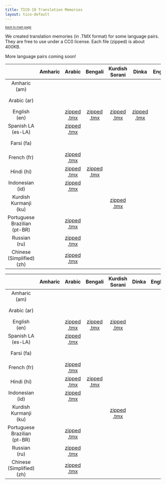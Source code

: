 ```yaml
---
title: TICO-19 Translation Memories
layout: tico-default
---
```


<sup><sub>[back to main page](index.html) </sub></sup>


We created translation memories (in .TMX format) for some language pairs.
They are free to use under a CC0 license.
Each file (zipped) is about 400KB.

More language pairs coming soon!

|    | Amharic | Arabic | Bengali | Kurdish Sorani | Dinka | English | Spanish LA | Farsi | French | Nigerian Fulfulde | Hausa | Hindi | Indonesian | Khmer (Central) | Kanuri | Kurdish Kurmanji  | Luganda | Lingala | Marathi | Malay | Myanmar | Nepali | Nuer | Oromo | Dari | Portuguese Brazilian | Pashto | Russian | Kinyarwanda | Somali | Swahili | Tamil | Tigrinya (Ethiopian) | Tigrinya (Eritrean) | Tagalog | Urdu | Chinese (Simplified) | Zulu |
| :---: | :---: | :---: | :---: | :---: | :---: | :---: | :---: | :---: | :---: | :---: | :---: | :---: | :---: | :---: | :---: | :---: | :---: | :---: | :---: | :---: | :---: | :---: | :---: | :---: | :---: | :---: | :---: | :---: | :---: | :---: | :---: | :---: | :---: | :---: | :---: | :---: | :---: | :---: | 
| Amharic (am) |   |  |  |  |  |  |  |  |  |  |  |  |  |  |  |  |  |  |  |  |  |  |  | [zipped .tmx](data/TM/all.am-om.tmx.zip) |  |  |  |  |  |  |  |  |  |  |  |  |  |  |
| Arabic (ar) |   |  |  |  |  |  | [zipped .tmx](data/TM/all.ar-es-LA.tmx.zip) |  | [zipped .tmx](data/TM/all.ar-fr.tmx.zip) |  |  | [zipped .tmx](data/TM/all.ar-hi.tmx.zip) | [zipped .tmx](data/TM/all.ar-id.tmx.zip) |  |  |  |  |  |  |  |  |  |  |  |  | [zipped .tmx](data/TM/all.ar-pt-BR.tmx.zip) |  | [zipped .tmx](data/TM/all.ar-ru.tmx.zip) |  |  |  |  |  |  |  |  | [zipped .tmx](data/TM/all.ar-zh.tmx.zip) |  |
| English (en) |   | [zipped .tmx](data/TM/all.en-ar.tmx.zip) | [zipped .tmx](data/TM/all.en-bn.tmx.zip) | [zipped .tmx](data/TM/all.en-ckb.tmx.zip) | [zipped .tmx](data/TM/all.en-din.tmx.zip) |  | [zipped .tmx](data/TM/all.en-es-LA.tmx.zip) | [zipped .tmx](data/TM/all.en-fa.tmx.zip) | [zipped .tmx](data/TM/all.en-fr.tmx.zip) |  | [zipped .tmx](data/TM/all.en-ha.tmx.zip) | [zipped .tmx](data/TM/all.en-hi.tmx.zip) | [zipped .tmx](data/TM/all.en-id.tmx.zip) | [zipped .tmx](data/TM/all.en-km.tmx.zip) | [zipped .tmx](data/TM/all.en-kr.tmx.zip) | [zipped .tmx](data/TM/all.en-ku.tmx.zip) | [zipped .tmx](data/TM/all.en-lg.tmx.zip) | [zipped .tmx](data/TM/all.en-ln.tmx.zip) | [zipped .tmx](data/TM/all.en-mr.tmx.zip) | [zipped .tmx](data/TM/all.en-ms.tmx.zip) | [zipped .tmx](data/TM/all.en-my.tmx.zip) | [zipped .tmx](data/TM/all.en-ne.tmx.zip) | [zipped .tmx](data/TM/all.en-nus.tmx.zip) | [zipped .tmx](data/TM/all.en-om.tmx.zip) | [zipped .tmx](data/TM/all.en-prs.tmx.zip) | [zipped .tmx](data/TM/all.en-pt-BR.tmx.zip) |  | [zipped .tmx](data/TM/all.en-ru.tmx.zip) | [zipped .tmx](data/TM/all.en-rw.tmx.zip) | [zipped .tmx](data/TM/all.en-so.tmx.zip) | [zipped .tmx](data/TM/all.en-sw.tmx.zip) | [zipped .tmx](data/TM/all.en-ta.tmx.zip) | [zipped .tmx](data/TM/all.en-ti_ET.tmx.zip) | [zipped .tmx](data/TM/all.en-ti_ER.tmx.zip) | [zipped .tmx](data/TM/all.en-tl.tmx.zip) | [zipped .tmx](data/TM/all.en-ur.tmx.zip) | [zipped .tmx](data/TM/all.en-zh.tmx.zip) | [zipped .tmx](data/TM/all.en-zu.tmx.zip) |
| Spanish LA (es-LA) |   | [zipped .tmx](data/TM/all.es-LA-ar.tmx.zip) |  |  |  |  |  |  | [zipped .tmx](data/TM/all.es-LA-fr.tmx.zip) |  |  | [zipped .tmx](data/TM/all.es-LA-hi.tmx.zip) | [zipped .tmx](data/TM/all.es-LA-id.tmx.zip) |  |  |  |  |  |  |  |  |  |  |  |  | [zipped .tmx](data/TM/all.es-LA-pt-BR.tmx.zip) |  | [zipped .tmx](data/TM/all.es-LA-ru.tmx.zip) |  |  |  |  |  |  |  |  | [zipped .tmx](data/TM/all.es-LA-zh.tmx.zip) |  |
| Farsi (fa) |   |  |  |  |  |  |  |  |  |  |  |  |  |  |  |  |  |  |  |  |  |  |  |  | [zipped .tmx](data/TM/all.fa-prs.tmx.zip) |  |  |  |  |  |  |  |  |  |  |  |  |  |
| French (fr) |   | [zipped .tmx](data/TM/all.fr-ar.tmx.zip) |  |  |  |  | [zipped .tmx](data/TM/all.fr-es-LA.tmx.zip) |  |  |  |  | [zipped .tmx](data/TM/all.fr-hi.tmx.zip) | [zipped .tmx](data/TM/all.fr-id.tmx.zip) |  |  |  | [zipped .tmx](data/TM/all.fr-lg.tmx.zip) | [zipped .tmx](data/TM/all.fr-ln.tmx.zip) |  |  |  |  |  |  |  | [zipped .tmx](data/TM/all.fr-pt-BR.tmx.zip) |  | [zipped .tmx](data/TM/all.fr-ru.tmx.zip) | [zipped .tmx](data/TM/all.fr-rw.tmx.zip) |  | [zipped .tmx](data/TM/all.fr-sw.tmx.zip) |  |  |  |  |  | [zipped .tmx](data/TM/all.fr-zh.tmx.zip) | [zipped .tmx](data/TM/all.fr-zu.tmx.zip) |
| Hindi (hi) |   | [zipped .tmx](data/TM/all.hi-ar.tmx.zip) | [zipped .tmx](data/TM/all.hi-bn.tmx.zip) |  |  |  | [zipped .tmx](data/TM/all.hi-es-LA.tmx.zip) |  | [zipped .tmx](data/TM/all.hi-fr.tmx.zip) |  |  |  | [zipped .tmx](data/TM/all.hi-id.tmx.zip) |  |  |  |  |  | [zipped .tmx](data/TM/all.hi-mr.tmx.zip) |  |  |  |  |  |  | [zipped .tmx](data/TM/all.hi-pt-BR.tmx.zip) |  | [zipped .tmx](data/TM/all.hi-ru.tmx.zip) |  |  |  |  |  |  |  | [zipped .tmx](data/TM/all.hi-ur.tmx.zip) | [zipped .tmx](data/TM/all.hi-zh.tmx.zip) |  |
| Indonesian (id) |   | [zipped .tmx](data/TM/all.id-ar.tmx.zip) |  |  |  |  | [zipped .tmx](data/TM/all.id-es-LA.tmx.zip) |  | [zipped .tmx](data/TM/all.id-fr.tmx.zip) |  |  | [zipped .tmx](data/TM/all.id-hi.tmx.zip) |  |  |  |  |  |  |  |  |  |  |  |  |  | [zipped .tmx](data/TM/all.id-pt-BR.tmx.zip) |  | [zipped .tmx](data/TM/all.id-ru.tmx.zip) |  |  |  |  |  |  |  |  | [zipped .tmx](data/TM/all.id-zh.tmx.zip) |  |
| Kurdish Kurmanji  (ku) |   |  |  | [zipped .tmx](data/TM/all.ku-ckb.tmx.zip) |  |  |  |  |  |  |  |  |  |  |  |  |  |  |  |  |  |  |  |  |  |  |  |  |  |  |  |  |  |  |  |  |  |  |
| Portuguese Brazilian (pt-BR) |   | [zipped .tmx](data/TM/all.pt-BR-ar.tmx.zip) |  |  |  |  | [zipped .tmx](data/TM/all.pt-BR-es-LA.tmx.zip) |  | [zipped .tmx](data/TM/all.pt-BR-fr.tmx.zip) |  |  | [zipped .tmx](data/TM/all.pt-BR-hi.tmx.zip) | [zipped .tmx](data/TM/all.pt-BR-id.tmx.zip) |  |  |  |  |  |  |  |  |  |  |  |  |  |  | [zipped .tmx](data/TM/all.pt-BR-ru.tmx.zip) |  |  |  |  |  |  |  |  | [zipped .tmx](data/TM/all.pt-BR-zh.tmx.zip) |  |
| Russian (ru) |   | [zipped .tmx](data/TM/all.ru-ar.tmx.zip) |  |  |  |  | [zipped .tmx](data/TM/all.ru-es-LA.tmx.zip) |  | [zipped .tmx](data/TM/all.ru-fr.tmx.zip) |  |  | [zipped .tmx](data/TM/all.ru-hi.tmx.zip) | [zipped .tmx](data/TM/all.ru-id.tmx.zip) |  |  |  |  |  |  |  |  |  |  |  |  | [zipped .tmx](data/TM/all.ru-pt-BR.tmx.zip) |  |  |  |  |  |  |  |  |  |  | [zipped .tmx](data/TM/all.ru-zh.tmx.zip) |  |
| Chinese (Simplified) (zh) |   | [zipped .tmx](data/TM/all.zh-ar.tmx.zip) |  |  |  |  | [zipped .tmx](data/TM/all.zh-es-LA.tmx.zip) |  | [zipped .tmx](data/TM/all.zh-fr.tmx.zip) |  |  | [zipped .tmx](data/TM/all.zh-hi.tmx.zip) | [zipped .tmx](data/TM/all.zh-id.tmx.zip) |  |  |  |  |  |  |  |  |  |  |  |  | [zipped .tmx](data/TM/all.zh-pt-BR.tmx.zip) |  | [zipped .tmx](data/TM/all.zh-ru.tmx.zip) |  |  |  |  |  |  |  |  |  |  |


|    | Amharic | Arabic | Bengali | Kurdish Sorani | Dinka | English | Spanish LA | Farsi | French | Nigerian Fulfulde | Hausa | Hindi | Indonesian | Khmer (Central) | Kanuri | Kurdish Kurmanji  | Luganda | Lingala | Marathi | Malay | Myanmar | Nepali | Nuer | Oromo | Dari | Portuguese Brazilian | Pashto | Russian | Kinyarwanda | Somali | Swahili | Tamil | Tigrinya | Tagalog | Urdu | Chinese (Simplified) | Zulu |
| :---: | :---: | :---: | :---: | :---: | :---: | :---: | :---: | :---: | :---: | :---: | :---: | :---: | :---: | :---: | :---: | :---: | :---: | :---: | :---: | :---: | :---: | :---: | :---: | :---: | :---: | :---: | :---: | :---: | :---: | :---: | :---: | :---: | :---: | :---: | :---: | :---: | :---: | 
| Amharic (am) |   |  |  |  |  |  |  |  |  |  |  |  |  |  |  |  |  |  |  |  |  |  |  | [zipped .tmx](data/TM/all.am-om.tmx.zip) |  |  |  |  |  |  |  |  | [zipped .tmx](data/TM/all.am-ti.tmx.zip) |  |  |  |  |
| Arabic (ar) |   |  |  |  |  |  | [zipped .tmx](data/TM/all.ar-es-LA.tmx.zip) |  | [zipped .tmx](data/TM/all.ar-fr.tmx.zip) |  |  | [zipped .tmx](data/TM/all.ar-hi.tmx.zip) | [zipped .tmx](data/TM/all.ar-id.tmx.zip) |  |  |  |  |  |  |  |  |  |  |  |  | [zipped .tmx](data/TM/all.ar-pt-BR.tmx.zip) |  | [zipped .tmx](data/TM/all.ar-ru.tmx.zip) |  |  |  |  |  |  |  | [zipped .tmx](data/TM/all.ar-zh.tmx.zip) |  |
| English (en) |   | [zipped .tmx](data/TM/all.en-ar.tmx.zip) | [zipped .tmx](data/TM/all.en-bn.tmx.zip) | [zipped .tmx](data/TM/all.en-ckb.tmx.zip) |  |  | [zipped .tmx](data/TM/all.en-es-LA.tmx.zip) | [zipped .tmx](data/TM/all.en-fa.tmx.zip) | [zipped .tmx](data/TM/all.en-fr.tmx.zip) |  | [zipped .tmx](data/TM/all.en-ha.tmx.zip) | [zipped .tmx](data/TM/all.en-hi.tmx.zip) | [zipped .tmx](data/TM/all.en-id.tmx.zip) |  |  | [zipped .tmx](data/TM/all.en-ku.tmx.zip) | [zipped .tmx](data/TM/all.en-lg.tmx.zip) | [zipped .tmx](data/TM/all.en-ln.tmx.zip) | [zipped .tmx](data/TM/all.en-mr.tmx.zip) | [zipped .tmx](data/TM/all.en-ms.tmx.zip) | [zipped .tmx](data/TM/all.en-my.tmx.zip) | [zipped .tmx](data/TM/all.en-ne.tmx.zip) |  | [zipped .tmx](data/TM/all.en-om.tmx.zip) | [zipped .tmx](data/TM/all.en-prs.tmx.zip) | [zipped .tmx](data/TM/all.en-pt-BR.tmx.zip) |  | [zipped .tmx](data/TM/all.en-ru.tmx.zip) | [zipped .tmx](data/TM/all.en-rw.tmx.zip) | [zipped .tmx](data/TM/all.en-so.tmx.zip) | [zipped .tmx](data/TM/all.en-sw.tmx.zip) |  | [zipped .tmx](data/TM/all.en-ti.tmx.zip) | [zipped .tmx](data/TM/all.en-tl.tmx.zip) | [zipped .tmx](data/TM/all.en-ur.tmx.zip) | [zipped .tmx](data/TM/all.en-zh.tmx.zip) | [zipped .tmx](data/TM/all.en-zu.tmx.zip) |
| Spanish LA (es-LA) |   | [zipped .tmx](data/TM/all.es-LA-ar.tmx.zip) |  |  |  |  |  |  | [zipped .tmx](data/TM/all.es-LA-fr.tmx.zip) |  |  | [zipped .tmx](data/TM/all.es-LA-hi.tmx.zip) | [zipped .tmx](data/TM/all.es-LA-id.tmx.zip) |  |  |  |  |  |  |  |  |  |  |  |  | [zipped .tmx](data/TM/all.es-LA-pt-BR.tmx.zip) |  | [zipped .tmx](data/TM/all.es-LA-ru.tmx.zip) |  |  |  |  |  |  |  | [zipped .tmx](data/TM/all.es-LA-zh.tmx.zip) |  |
| Farsi (fa) |   |  |  |  |  |  |  |  |  |  |  |  |  |  |  |  |  |  |  |  |  |  |  |  | [zipped .tmx](data/TM/all.fa-prs.tmx.zip) |  |  |  |  |  |  |  |  |  |  |  |  |
| French (fr) |   | [zipped .tmx](data/TM/all.fr-ar.tmx.zip) |  |  |  |  | [zipped .tmx](data/TM/all.fr-es-LA.tmx.zip) |  |  |  |  | [zipped .tmx](data/TM/all.fr-hi.tmx.zip) | [zipped .tmx](data/TM/all.fr-id.tmx.zip) |  |  |  | [zipped .tmx](data/TM/all.fr-lg.tmx.zip) | [zipped .tmx](data/TM/all.fr-ln.tmx.zip) |  |  |  |  |  |  |  | [zipped .tmx](data/TM/all.fr-pt-BR.tmx.zip) |  | [zipped .tmx](data/TM/all.fr-ru.tmx.zip) | [zipped .tmx](data/TM/all.fr-rw.tmx.zip) |  | [zipped .tmx](data/TM/all.fr-sw.tmx.zip) |  |  |  |  | [zipped .tmx](data/TM/all.fr-zh.tmx.zip) | [zipped .tmx](data/TM/all.fr-zu.tmx.zip) |
| Hindi (hi) |   | [zipped .tmx](data/TM/all.hi-ar.tmx.zip) | [zipped .tmx](data/TM/all.hi-bn.tmx.zip) |  |  |  | [zipped .tmx](data/TM/all.hi-es-LA.tmx.zip) |  | [zipped .tmx](data/TM/all.hi-fr.tmx.zip) |  |  |  | [zipped .tmx](data/TM/all.hi-id.tmx.zip) |  |  |  |  |  | [zipped .tmx](data/TM/all.hi-mr.tmx.zip) |  |  |  |  |  |  | [zipped .tmx](data/TM/all.hi-pt-BR.tmx.zip) |  | [zipped .tmx](data/TM/all.hi-ru.tmx.zip) |  |  |  |  |  |  | [zipped .tmx](data/TM/all.hi-ur.tmx.zip) | [zipped .tmx](data/TM/all.hi-zh.tmx.zip) |  |
| Indonesian (id) |   | [zipped .tmx](data/TM/all.id-ar.tmx.zip) |  |  |  |  | [zipped .tmx](data/TM/all.id-es-LA.tmx.zip) |  | [zipped .tmx](data/TM/all.id-fr.tmx.zip) |  |  | [zipped .tmx](data/TM/all.id-hi.tmx.zip) |  |  |  |  |  |  |  |  |  |  |  |  |  | [zipped .tmx](data/TM/all.id-pt-BR.tmx.zip) |  | [zipped .tmx](data/TM/all.id-ru.tmx.zip) |  |  |  |  |  |  |  | [zipped .tmx](data/TM/all.id-zh.tmx.zip) |  |
| Kurdish Kurmanji  (ku) |   |  |  | [zipped .tmx](data/TM/all.ku-ckb.tmx.zip) |  |  |  |  |  |  |  |  |  |  |  |  |  |  |  |  |  |  |  |  |  |  |  |  |  |  |  |  |  |  |  |  |  |
| Portuguese Brazilian (pt-BR) |   | [zipped .tmx](data/TM/all.pt-BR-ar.tmx.zip) |  |  |  |  | [zipped .tmx](data/TM/all.pt-BR-es-LA.tmx.zip) |  | [zipped .tmx](data/TM/all.pt-BR-fr.tmx.zip) |  |  | [zipped .tmx](data/TM/all.pt-BR-hi.tmx.zip) | [zipped .tmx](data/TM/all.pt-BR-id.tmx.zip) |  |  |  |  |  |  |  |  |  |  |  |  |  |  | [zipped .tmx](data/TM/all.pt-BR-ru.tmx.zip) |  |  |  |  |  |  |  | [zipped .tmx](data/TM/all.pt-BR-zh.tmx.zip) |  |
| Russian (ru) |   | [zipped .tmx](data/TM/all.ru-ar.tmx.zip) |  |  |  |  | [zipped .tmx](data/TM/all.ru-es-LA.tmx.zip) |  | [zipped .tmx](data/TM/all.ru-fr.tmx.zip) |  |  | [zipped .tmx](data/TM/all.ru-hi.tmx.zip) | [zipped .tmx](data/TM/all.ru-id.tmx.zip) |  |  |  |  |  |  |  |  |  |  |  |  | [zipped .tmx](data/TM/all.ru-pt-BR.tmx.zip) |  |  |  |  |  |  |  |  |  | [zipped .tmx](data/TM/all.ru-zh.tmx.zip) |  |
| Chinese (Simplified) (zh) |   | [zipped .tmx](data/TM/all.zh-ar.tmx.zip) |  |  |  |  | [zipped .tmx](data/TM/all.zh-es-LA.tmx.zip) |  | [zipped .tmx](data/TM/all.zh-fr.tmx.zip) |  |  | [zipped .tmx](data/TM/all.zh-hi.tmx.zip) | [zipped .tmx](data/TM/all.zh-id.tmx.zip) |  |  |  |  |  |  |  |  |  |  |  |  | [zipped .tmx](data/TM/all.zh-pt-BR.tmx.zip) |  | [zipped .tmx](data/TM/all.zh-ru.tmx.zip) |  |  |  |  |  |  |  |  |  |
